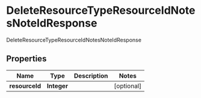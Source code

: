 

# DeleteResourceTypeResourceIdNotesNoteIdResponse

DeleteResourceTypeResourceIdNotesNoteIdResponse
## Properties

Name | Type | Description | Notes
------------ | ------------- | ------------- | -------------
**resourceId** | **Integer** |  |  [optional]



